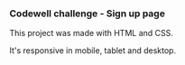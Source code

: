 ### Codewell challenge - Sign up page

This project was made with HTML and CSS. 

It's responsive in mobile, tablet and desktop.
